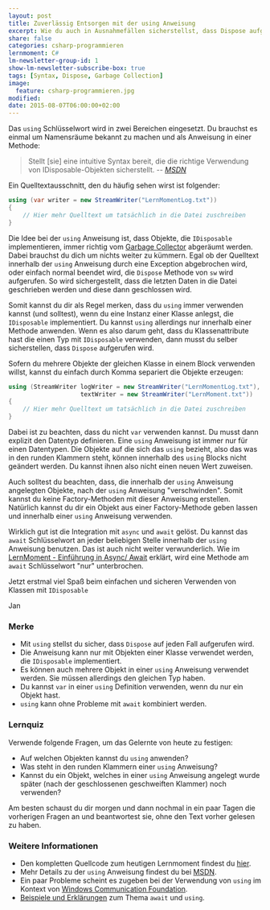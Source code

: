 ```yaml
---
layout: post
title: Zuverlässig Entsorgen mit der using Anweisung
excerpt: Wie du auch in Ausnahmefällen sicherstellst, dass Dispose aufgerufen wird.
share: false
categories: csharp-programmieren
lernmoment: C#
lm-newsletter-group-id: 1
show-lm-newsletter-subscribe-box: true
tags: [Syntax, Dispose, Garbage Collection]
image:
  feature: csharp-programmieren.jpg
modified:
date: 2015-08-07T06:00:00+02:00
---
```


Das `using` Schlüsselwort wird in zwei Bereichen eingesetzt. Du brauchst es einmal um Namensräume bekannt zu machen und als Anweisung in einer Methode:

> Stellt [sie] eine intuitive Syntax bereit, die die richtige Verwendung von IDisposable-Objekten sicherstellt.
> -- <cite>[MSDN](https://msdn.microsoft.com/de-de/library/yh598w02.aspx)</cite>

Ein Quelltextausschnitt, den du häufig sehen wirst ist folgender:

```cs
using (var writer = new StreamWriter("LernMomentLog.txt")) 
{
	// Hier mehr Quelltext um tatsächlich in die Datei zuschreiben
}
```

Die Idee bei der `using` Anweisung ist, dass Objekte, die `IDisposable` implementieren, immer richtig vom [Garbage Collector](/csharp-programmieren/der-garbage-collector/) abgeräumt werden. Dabei brauchst du dich um nichts weiter zu kümmern. Egal ob der Quelltext innerhalb der `using` Anweisung durch eine Exception abgebrochen wird, oder einfach normal beendet wird, die `Dispose` Methode von `sw` wird aufgerufen. So wird sichergestellt, dass die letzten Daten in die Datei geschrieben werden und diese dann geschlossen wird.

Somit kannst du dir als Regel merken, dass du `using` immer verwenden kannst (und solltest), wenn du eine Instanz einer Klasse anlegst, die `IDisposable` implementiert. Du kannst `using` allerdings nur innerhalb einer Methode anwenden. Wenn es also darum geht, dass du Klassenattribute hast die einen Typ mit `IDisposable` verwenden, dann musst du selber sicherstellen, dass `Dispose` aufgerufen wird.

Sofern du mehrere Objekte der gleichen Klasse in einem Block verwenden willst, kannst du einfach durch Komma separiert die Objekte erzeugen:

```cs
using (StreamWriter logWriter = new StreamWriter("LernMomentLog.txt"),
		   			textWriter = new StreamWriter("LernMoment.txt"))
{
	// Hier mehr Quelltext um tatsächlich in die Datei zuschreiben
}
```

Dabei ist zu beachten, dass du nicht `var` verwenden kannst. Du musst dann explizit den Datentyp definieren. Eine `using` Anweisung ist immer nur für einen Datentypen. Die Objekte auf die sich das `using` bezieht, also das was in den runden Klammern steht, können innerhalb des `using` Blocks nicht geändert werden. Du kannst ihnen also nicht einen neuen Wert zuweisen.

Auch solltest du beachten, dass, die innerhalb der `using` Anweisung angelegten Objekte, nach der `using` Anweisung "verschwinden". Somit kannst du keine Factory-Methoden mit dieser Anweisung erstellen. Natürlich kannst du dir ein Objekt aus einer Factory-Methode geben lassen und innerhalb einer `using` Anweisung verwenden.

Wirklich gut ist die Integration mit `async` und `await` gelöst. Du kannst das `await` Schlüsselwort an jeder beliebigen Stelle innerhalb der `using` Anweisung benutzen. Das ist auch nicht weiter verwunderlich. Wie im [LernMoment - Einführung in Async/ Await](/csharp-programmieren/einfuehrung-in-async-und-await/) erklärt, wird eine Methode am `await` Schlüsselwort "nur" unterbrochen.

Jetzt erstmal viel Spaß beim einfachen und sicheren Verwenden von Klassen mit `IDisposable`

Jan


### Merke

-	Mit `using` stellst du sicher, dass `Dispose` auf jeden Fall aufgerufen wird.
-	Die Anweisung kann nur mit Objekten einer Klasse verwendet werden, die `IDisposable` implementiert.
-	Es können auch mehrere Objekt in einer `using` Anweisung verwendet werden. Sie müssen allerdings den gleichen Typ haben.
-	Du kannst `var` in einer `using` Definition verwenden, wenn du nur ein Objekt hast.
-	`using` kann ohne Probleme mit `await` kombiniert werden.

### Lernquiz 

Verwende folgende Fragen, um das Gelernte von heute zu festigen:

-	Auf welchen Objekten kannst du `using` anwenden?
-	Was steht in den runden Klammern einer `using` Anweisung?
-	Kannst du ein Objekt, welches in einer `using` Anweisung angelegt wurde später (nach der geschlossenen geschweiften Klammer) noch verwenden?

Am besten schaust du dir morgen und dann nochmal in ein paar Tagen die vorherigen Fragen an und beantwortest sie, ohne den Text vorher gelesen zu haben.

### Weitere Informationen

-	Den kompletten Quellcode zum heutigen Lernmoment findest du [hier](https://github.com/LernMoment/csharp/tree/master/UsingAnweisung).
-	Mehr Details zu der `using` Anweisung findest du bei [MSDN](https://msdn.microsoft.com/de-de/library/yh598w02.aspx).
-	Ein paar Probleme scheint es zugeben bei der Verwendung von `using` im Kontext von [Windows Communication Foundation](https://msdn.microsoft.com/de-de/library/aa355056.aspx).
-	[Beispiele und Erklärungen](http://stackoverflow.com/questions/16566547/do-using-statements-and-await-keywords-play-nicely-in-c-sharp) zum Thema `await` und `using`.
